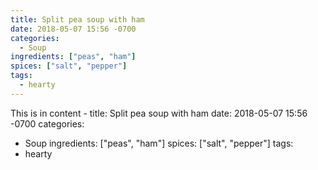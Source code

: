 ```yaml
---
title: Split pea soup with ham
date: 2018-05-07 15:56 -0700
categories:
  - Soup
ingredients: ["peas", "ham"]
spices: ["salt", "pepper"]
tags:
  - hearty
---
```


This is in content - title: Split pea soup with ham
date: 2018-05-07 15:56 -0700
categories:
  - Soup
ingredients: ["peas", "ham"]
spices: ["salt", "pepper"]
tags:
  - hearty
  